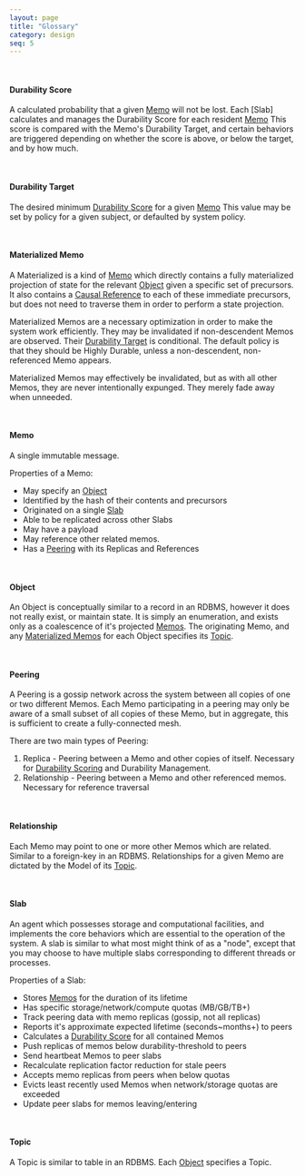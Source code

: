 ```yaml
---
layout: page
title: "Glossary"
category: design
seq: 5
---
```


<br>

#### <a name="durability-score">Durability Score</a>

A calculated probability that a given [Memo](#memo) will not be lost. Each [Slab] calculates and manages the Durability Score for each resident [Memo](#memo) This score is compared with the Memo's Durability Target, and certain behaviors are triggered depending on whether the score is above, or below the target, and by how much.

<br>

#### <a>Durability Target</a>

The desired minimum [Durability Score](#durability-score) for a given [Memo](#memo)
This value may be set by policy for a given subject, or defaulted by system policy.

<br>

#### <a name="materialzed-memo">Materialized Memo</a>

A Materialized is a kind of [Memo](#memo) which directly contains a fully materialized projection of state for the relevant [Object](#object) given a specific set of precursors. It also contains a [Causal Reference](#causal-reference) to each of these immediate precursors, but does not need to traverse them in order to perform a state projection.

Materialized Memos are a necessary optimization in order to make the system work efficiently. They may be invalidated if non-descendent Memos are observed. Their [Durability Target](#durability-target) is conditional. The default policy is that they should be Highly Durable, unless a non-descendent, non-referenced Memo appears.

Materialized Memos may effectively be invalidated, but as with all other Memos, they are never intentionally expunged. They merely fade away when unneeded.

<br>

#### <a name="memo">Memo</a>

A single immutable message.

Properties of a Memo:

* May specify an [Object](#object)
* Identified by the hash of their contents and precursors
* Originated on a single [Slab](#slab)
* Able to be replicated across other Slabs
* May have a payload
* May reference other related memos.
* Has a [Peering](#peering) with its Replicas and References

<br>

#### <a name="object">Object</a>

An Object is conceptually similar to a record in an RDBMS, however it does not really exist, or maintain state. It is simply an enumeration, and exists only as a coalescence of it's projected [Memos](#memo). The originating Memo, and any [Materialized Memos](#materialzed-memo) for each Object specifies its [Topic](#topic).

<br>

#### <a name="peering">Peering</a>

A Peering is a gossip network across the system between all copies of one or two different Memos.
Each Memo participating in a peering may only be aware of a small subset of all copies of these Memo, but in aggregate, this is sufficient to create a fully-connected mesh.

There are two main types of Peering:

1. Replica - Peering between a Memo and other copies of itself. Necessary for [Durability Scoring](#durability-score) and Durability Management.
2. Relationship - Peering between a Memo and other referenced memos. Necessary for reference traversal

<br>

#### <a name="relationship">Relationship</a>

Each Memo may point to one or more other Memos which are related. Similar to a foreign-key in an RDBMS.
Relationships for a given Memo are dictated by the Model of its [Topic](#topic).

<br>

#### <a name="slab">Slab</a>

An agent which possesses storage and computational facilities, and implements the core behaviors which are essential to the operation of the system. A slab is similar to what most might think of as a "node", except that you may choose to have multiple slabs corresponding to different threads or processes.  

Properties of a Slab:  

* Stores [Memos](#memo) for the duration of its lifetime
* Has specific storage/network/compute quotas (MB/GB/TB+)
* Track peering data with memo replicas (gossip, not all replicas)
* Reports it's approximate expected lifetime (seconds~months+) to peers
* Calculates a [Durability Score](#durability-score) for all contained Memos
* Push replicas of memos below durability-threshold to peers
* Send heartbeat Memos to peer slabs
* Recalculate replication factor reduction for stale peers
* Accepts memo replicas from peers when below quotas
* Evicts least recently used Memos when network/storage quotas are exceeded
* Update peer slabs for memos leaving/entering

<br>

#### <a name="topic">Topic</a>

A Topic is similar to table in an RDBMS. Each [Object](#object) specifies a Topic.
